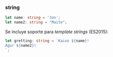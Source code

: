 ### string

```typescript
let name: string = 'Jon';
let name2: string = "Maite";
```
Se incluye soporte para _template strings_ (ES2015):

```typescript
let gretting: string = `Kaixo ${name}!
Agur ${name2}!
`;
```


